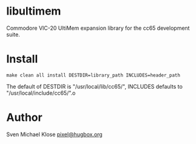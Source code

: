 libultimem
==========

Commodore VIC-20 UltiMem expansion library for the cc65 development suite.

# Install

```
make clean all install DESTDIR=library_path INCLUDES=header_path
```

The default of DESTDIR is "/usr/local/lib/cc65/", INCLUDES defaults to "/usr/local/include/cc65/".o

# Author

Sven Michael Klose <pixel@hugbox.org>
